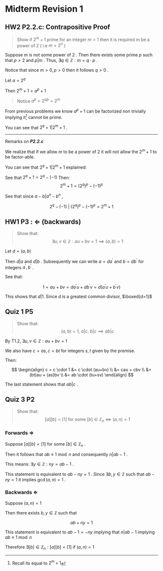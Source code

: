 # Midterm Revision 1
## HW2 P2.2.c: Contrapositive Proof

> Show if $2^m+1$ prime for an integer $m > 1$ then it is required $m$ be a power of $2$ ( i.e $m=2^n$ )

Suppose $m$ is not some power of $2$ . Then there exists some prime $p$ such that $p>2$ and $p|m$ . Thus, $\exists q \in \mathbb{Z}: m=q\cdot p$ . 

Notice that since $m>0,p>0$ then it follows $q>0$ .

Let $a=2^q$ 

Then $2^m+1 = a^p+1$

> Notice ${a}^p = {2^{q}}^{p} = 2^m$

From previous problems we know $a^p+1$ can be factorized non trivially implying it[^1] cannot be prime.

You can see that $2^q+1 | 2^m+1$ . 

---

Remarks on ***P2.2.c***

We realize that if we allow $m$ to be a power of $2$ it will not allow the $2^m+1$ to be factor-able. 

You can see that $2^q+1 | 2^m+1$ explained:

See that $2^q + 1 = 2^q - (-1)$
Then: $$2^m + 1 = ({2^{q}})^p - (-1)^p$$

See that since $a-b|a^n-b^n$ ,

$$
2^q - (-1)\ |\ ({2^{q}})^p - (-1)^p = 2^m+1
$$


<!--
## HW2 P2.2.c: Direct Proof

$$
\begin{align}
\mathcal{U} &= \biggr\{ a \in \mathbb{Z}_n \biggr| \exists b \in \mathbb{Z}_n : ab=1 \biggr\} \\ \\
\mathcal{Z} &= \biggr\{ a \in \mathbb{Z}_n \biggr| a\neq 0,\  \exists b \in \mathbb{Z}_n \setminus \{0\} : ab=0\biggr\} \\
\end{align}
$$

> Show that the sets $\{0\}, \mathcal{U}, \mathcal{Z}$ are pairwise disjoint in $\mathbb{Z}_n$
-->

## HW1 P3 : $\Leftarrow$ (backwards)

> Show that:
> $$\exists u, v \in \mathbb{Z}: au+bv=1 \implies (a, b)=1$$


Let $d = (a, b)$

Then $d|a$ and $d|b$ . Subsequently we can write $a=da^{\prime}$ and $b=db^{\prime}$ for integers $a^{\prime}, b^{\prime}$ .

See that:

$$
1 = au+bv = da^{\prime}u+db^{\prime}v = d(a^{\prime}u+b^{\prime}v)
$$
 
This shows that $d|1$. Since $d$ is a greatest common divisor, $\boxed{d=1}$ 

## Quiz 1 P5

> Show that:
> $$(a, b)=1,\ a|c,\ b|c \implies ab|c$$

By T1.2, $\exists u, v \in\mathbb{Z}: au+bv=1$

We also have $c=as, c=bt$ for integers $s, t$ given by the premise. 

Then:

$$
\begin{align}
c = c \cdot 1 &= c \cdot (au+bv) \\
&= cau + cbv \\
&= (bt)au + (as)bv \\
&= ab \cdot (tu+sv) 
\end{align}
$$

The last statement shows that $ab|c$ .

## Quiz 3 P2

> Show that:
> $$[a][b]=[1] \text{ for some } [b]\in\mathbb{Z}_n \iff (a, n) = 1$$ 

### Forwards $\Rightarrow$

Suppose $[a][b]=[1]$ for some $[b]\in\mathbb{Z}_n$ .

Then it follows that $ab \equiv 1 \bmod n$ and consequently $n|ab-1$ .

This means: $\exists y\in\mathbb{Z}: ny=ab-1$ .

This statement is equivalent to $ab-ny=1$ . Since $\exists b, y\in\mathbb{Z}$ such that $ab-ny=1$ it implies $\gcd(a, n)=1$ .  

### Backwards $\Leftarrow$

Suppose $(a, n)=1$

Then there exists $b, y \in \mathbb{Z}$ such that 

$$
ab+ny=1
$$

This statement is equivalent to $ab-1=-ny$ implying that $n|ab-1$ implying $ab\equiv1\bmod n$ 

Therefore $\exists[b]\in\mathbb{Z}_n: [a][b]=[1]$ if $(a, n)=1$

[^1]: Recall its equal to $2^m+1$